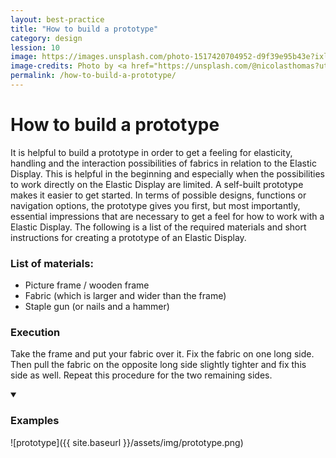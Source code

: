 ```yaml
---
layout: best-practice
title: "How to build a prototype"
category: design
lession: 10
image: https://images.unsplash.com/photo-1517420704952-d9f39e95b43e?ixlib=rb-1.2.1&ixid=eyJhcHBfaWQiOjEyMDd9&auto=format&fit=crop&w=1950&q=80
image-credits: Photo by <a href="https://unsplash.com/@nicolasthomas?utm_source=unsplash&utm_medium=referral&utm_content=creditCopyText">Unsplash</a>
permalink: /how-to-build-a-prototype/
---
```


# How to build a prototype
It is helpful to build a prototype in order to get a feeling for elasticity, handling and the interaction possibilities of fabrics in relation to the Elastic Display. This is helpful in the beginning and especially when the possibilities to work directly on the Elastic Display are limited. A self-built prototype makes it easier to get started. In terms of possible designs, functions or navigation options, the prototype gives you first, but most importantly, essential impressions that are necessary to get a feel for how to work with a Elastic Display. The following is a list of the required materials and short instructions for creating a prototype of an Elastic Display.

### List of materials:
* Picture frame / wooden frame
* Fabric (which is larger and wider than the frame)
* Staple gun (or nails and a hammer)

### Execution  
Take the frame and put your fabric over it. Fix the fabric on one long side. Then pull the fabric on the opposite long side slightly tighter and fix this side as well. Repeat this procedure for the two remaining sides.

<details markdown="1" open>
<summary><h3>Examples</h3></summary> 

![prototype]({{ site.baseurl }}/assets/img/prototype.png)

</details>

